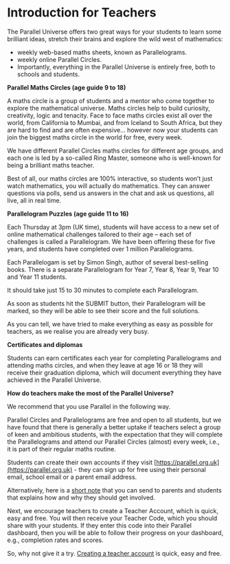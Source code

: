 # Introduction for Teachers
 
The Parallel Universe offers two great ways for your students to learn some brilliant ideas, stretch their brains and explore the wild west of mathematics:

* weekly web-based maths sheets, known as Parallelograms.
* weekly online Parallel Circles.
* Importantly, everything in the Parallel Universe is entirely free, both to schools and students.

__Parallel Maths Circles (age guide 9 to 18)__

A maths circle is a group of students and a mentor who come together to explore the mathematical universe. Maths circles help to build curiosity, creativity, logic and tenacity. Face to face maths circles exist all over the world, from California to Mumbai, and from Iceland to South Africa, but they are hard to find and are often expensive... however now your students can join the biggest maths circle in the world for free, every week.

We have different Parallel Circles maths circles for different age groups, and each one is led by a so-called Ring Master, someone who is well-known for being a brilliant maths teacher.

Best of all, our maths circles are 100% interactive, so students won’t just watch mathematics, you will actually do mathematics. They can answer questions via polls, send us answers in the chat and ask us questions, all live, all in real time.

__Parallelogram Puzzles (age guide 11 to 16)__

Each Thursday at 3pm (UK time), students will have access to a new set of online mathematical challenges tailored to their age – each set of challenges is called a Parallelogram. We have been offering these for five years, and students have completed over 1 million Parallelograms.

Each Parallelogam is set by Simon Singh, author of several best-selling books. There is a separate Parallelogram for Year 7, Year 8, Year 9, Year 10 and Year 11 students.

It should take just 15 to 30 minutes to complete each Parallelogram.

As soon as students hit the SUBMIT button, their Parallelogram will be marked, so they will be able to see their score and the full solutions.

As you can tell, we have tried to make everything as easy as possible for teachers, as we realise you are already very busy.

__Certificates and diplomas__

Students can earn certificates each year for completing Parallelograms and attending maths circles, and when they leave at age 16 or 18 they will receive their graduation diploma, which will document everything they have achieved in the Parallel Universe.

__How do teachers make the most of the Parallel Universe?__

We recommend that you use Parallel in the following way.

Parallel Circles and Parallelograms are free and open to all students, but we have found that there is generally a better uptake if teachers select a group of keen and ambitious students, with the expectation that they will complete the Parallelograms and attend our Parallel Circles (almost) every week, i.e., it is part of their regular maths routine.

Students can create their own accounts if they visit [https://parallel.org.uk](https://parallel.org.uk) - they can sign up for free using their personal email, school email or a parent email address.

Alternatively, here is a [short note](https://beta.parallel.org.uk/short-note) that you can send to parents and students that explains how and why they should get involved.

Next, we encourage teachers to create a Teacher Account, which is quick, easy and free. You will then receive your Teacher Code, which you should share with your students. If they enter this code into their Parallel dashboard, then you will be able to follow their progress on your dashboard, e.g., completion rates and scores.

So, why not give it a try. [Creating a teacher account](/signup#teacher) is quick, easy and free.
